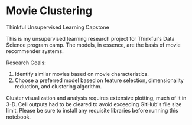 # Movie Clustering
Thinkful Unsupervised Learning Capstone

This is my unsupervised learning research project for Thinkful's Data Science program camp. The models, in essence, are the basis of movie recommender systems.

Research Goals:
1. Identify similar movies based on movie characteristics.
2. Choose a preferred model based on feature selection, dimensionality reduction, and clustering algorithm.

Cluster visualization and analysis requires extensive plotting, much of it in 3-D. Cell outputs had to be cleared to avoid exceeding GitHub's file size limit. Please be sure to install any requisite libraries before running this notebook.
